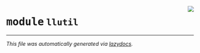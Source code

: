 <!-- markdownlint-disable -->

<a href="https://github.com/tjyuyao/ice-learn/blob/main/ice/llutil/__init__.py"><img align="right" style="float:right;" src="https://img.shields.io/badge/-source-cccccc?style=flat-square"></a>

# <kbd>module</kbd> `llutil`








---

_This file was automatically generated via [lazydocs](https://github.com/ml-tooling/lazydocs)._
